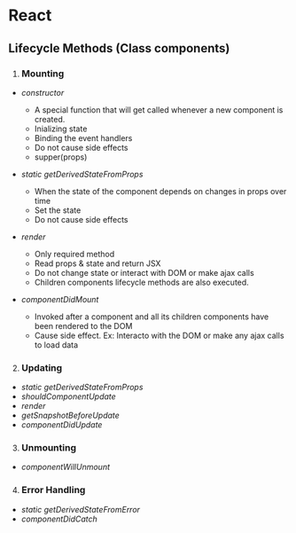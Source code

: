 # React

## **Lifecycle Methods** (Class components)

1. ### **Mounting**

- _constructor_

  - A special function that will get called whenever a new component is created.
  - Inializing state
  - Binding the event handlers
  - Do not cause side effects
  - supper(props)

- _static getDerivedStateFromProps_
  - When the state of the component depends on changes in props over time
  - Set the state
  - Do not cause side effects
- _render_
  - Only required method
  - Read props & state and return JSX
  - Do not change state or interact with DOM or make ajax calls
  - Children components lifecycle methods are also executed.
- _componentDidMount_
  - Invoked after a component and all its children components have been rendered to the DOM
  - Cause side effect. Ex: Interacto with the DOM or make any ajax calls to load data

2. ### **Updating**

- _static getDerivedStateFromProps_
- _shouldComponentUpdate_
- _render_
- _getSnapshotBeforeUpdate_
- _componentDidUpdate_

3. ### **Unmounting**

- _componentWillUnmount_

4. ### **Error Handling**

- _static getDerivedStateFromError_
- _componentDidCatch_
